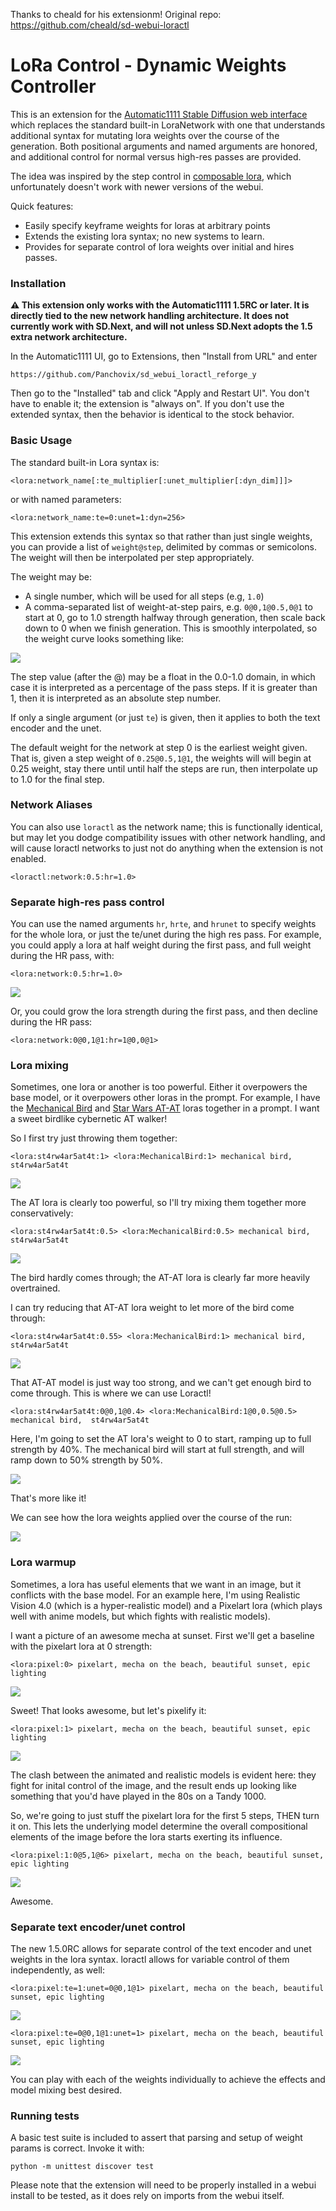 Thanks to cheald for his extensionm! Original repo: https://github.com/cheald/sd-webui-loractl

# LoRa Control - Dynamic Weights Controller

This is an extension for the [Automatic1111 Stable Diffusion web interface](https://github.com/AUTOMATIC1111/stable-diffusion-webui) which replaces the standard built-in LoraNetwork with one that understands additional syntax for mutating lora weights over the course of the generation. Both positional arguments and named arguments are honored, and additional control for normal versus high-res passes are provided.

The idea was inspired by the step control in [composable lora](https://github.com/a2569875/stable-diffusion-webui-composable-lora), which unfortunately doesn't work with newer versions of the webui.

Quick features:

* Easily specify keyframe weights for loras at arbitrary points
* Extends the existing lora syntax; no new systems to learn.
* Provides for separate control of lora weights over initial and hires passes.

### Installation

**⚠️ This extension only works with the Automatic1111 1.5RC or later. It is directly tied to the new network handling architecture. It does not currently work with SD.Next, and will not unless SD.Next adopts the 1.5 extra network architecture.**

In the Automatic1111 UI, go to Extensions, then "Install from URL" and enter

```
https://github.com/Panchovix/sd_webui_loractl_reforge_y
```

Then go to the "Installed" tab and click "Apply and Restart UI". You don't have to enable it; the extension is "always on". If you don't use the extended syntax, then the behavior is identical to the stock behavior.

### Basic Usage

The standard built-in Lora syntax is:

    <lora:network_name[:te_multiplier[:unet_multiplier[:dyn_dim]]]>

or with named parameters:

    <lora:network_name:te=0:unet=1:dyn=256>

This extension extends this syntax so that rather than just single weights, you can provide a list of `weight@step`, delimited by commas or semicolons. The weight will then be interpolated per step appropriately.

The weight may be:

* A single number, which will be used for all steps (e.g, `1.0`)
* A comma-separated list of weight-at-step pairs, e.g. `0@0,1@0.5,0@1` to start at 0, go to 1.0 strength halfway through generation, then scale back down to 0 when we finish generation. This is smoothly interpolated, so the weight curve looks something like:

![](assets/tmpumkrx_oc.png)

The step value (after the @) may be a float in the 0.0-1.0 domain, in which case it is interpreted as a percentage of the pass steps. If it is greater than 1, then it is interpreted as an absolute step number.

If only a single argument (or just `te`) is given, then it applies to both the text encoder and the unet.

The default weight for the network at step 0 is the earliest weight given. That is, given a step weight of `0.25@0.5,1@1`, the weights will will begin at 0.25 weight, stay there until until half the steps are run, then interpolate up to 1.0 for the final step.

### Network Aliases

You can also use `loractl` as the network name; this is functionally identical, but may let you dodge compatibility issues with other network handling, and will cause loractl networks to just not do anything when the extension is not enabled.

    <loractl:network:0.5:hr=1.0>

### Separate high-res pass control

You can use the named arguments `hr`, `hrte`, and `hrunet` to specify weights for the whole lora, or just the te/unet during the high res pass. For example, you could apply a lora at half weight during the first pass, and full weight during the HR pass, with:

    <lora:network:0.5:hr=1.0>

![](assets/tmp6vhmj4ty.png)

Or, you could grow the lora strength during the first pass, and then decline during the HR pass:

    <lora:network:0@0,1@1:hr=1@0,0@1>

### Lora mixing

Sometimes, one lora or another is too powerful. Either it overpowers the base model, or it overpowers other loras in the prompt. For example, I have the [Mechanical Bird](https://civitai.com/models/98218/mechanical-bird) and [Star Wars AT-AT](https://civitai.com/models/97961/star-wars-at-at-1980) loras together in a prompt. I want a sweet birdlike cybernetic AT walker!

So I first try just throwing them together:

```
<lora:st4rw4ar5at4t:1> <lora:MechanicalBird:1> mechanical bird,  st4rw4ar5at4t
```

![](assets/00007-1449410826.png)

The AT lora is clearly too powerful, so I'll try mixing them together more conservatively:

```
<lora:st4rw4ar5at4t:0.5> <lora:MechanicalBird:0.5> mechanical bird,  st4rw4ar5at4t
``````

![](assets/00008-1449410826.png)

The bird hardly comes through; the AT-AT lora is clearly far more heavily overtrained.

I can try reducing that AT-AT lora weight to let more of the bird come through:

```
<lora:st4rw4ar5at4t:0.55> <lora:MechanicalBird:1> mechanical bird,  st4rw4ar5at4t
```
![](assets/00012-1449410826.png)

That AT-AT model is just way too strong, and we can't get enough bird to come through. This is where we can use Loractl!

```
<lora:st4rw4ar5at4t:0@0,1@0.4> <lora:MechanicalBird:1@0,0.5@0.5> mechanical bird,  st4rw4ar5at4t
```

Here, I'm going to set the AT lora's weight to 0 to start, ramping up to full strength by 40%. The mechanical bird will start at full strength, and will ramp down to 50% strength by 50%.

![](assets/00009-1449410826.png)

That's more like it!

We can see how the lora weights applied over the course of the run:

![](assets/tmpzxoq_cn7.png)

### Lora warmup

Sometimes, a lora has useful elements that we want in an image, but it conflicts with the base model. For an example here, I'm using Realistic Vision 4.0 (which is a hyper-realistic model) and a Pixelart lora (which plays well with anime models, but which fights with realistic models).

I want a picture of an awesome mecha at sunset. First we'll get a baseline with the pixelart lora at 0 strength:

```
<lora:pixel:0> pixelart, mecha on the beach, beautiful sunset, epic lighting
```

![](assets/00013-1449410826.png)

Sweet! That looks awesome, but let's pixelify it:

```
<lora:pixel:1> pixelart, mecha on the beach, beautiful sunset, epic lighting
```

![](assets/00014-1449410826.png)

The clash between the animated and realistic models is evident here: they fight for inital control of the image, and the result ends up looking like something that you'd have played in the 80s on a Tandy 1000.

So, we're going to just stuff the pixelart lora for the first 5 steps, THEN turn it on. This lets the underlying model determine the overall compositional elements of the image before the lora starts exerting its influence.

```
<lora:pixel:1:0@5,1@6> pixelart, mecha on the beach, beautiful sunset, epic lighting
```

![](assets/00015-1449410826.png)

Awesome.

### Separate text encoder/unet control

The new 1.5.0RC allows for separate control of the text encoder and unet weights in the lora syntax. loractl allows for variable control of them independently, as well:

```
<lora:pixel:te=1:unet=0@0,1@1> pixelart, mecha on the beach, beautiful sunset, epic lighting
```

![](assets/00016-1449410826.png)

```
<lora:pixel:te=0@0,1@1:unet=1> pixelart, mecha on the beach, beautiful sunset, epic lighting
```

![](assets/00017-1449410826.png)

You can play with each of the weights individually to achieve the effects and model mixing best desired.

### Running tests

A basic test suite is included to assert that parsing and setup of weight params is correct. Invoke it with:

    python -m unittest discover test

Please note that the extension will need to be properly installed in a webui install to be tested, as it does rely on imports from the webui itself.
